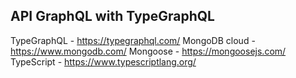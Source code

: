 ## API GraphQL with TypeGraphQL

TypeGraphQL - https://typegraphql.com/
MongoDB cloud - https://www.mongodb.com/
Mongoose - https://mongoosejs.com/
TypeScript - https://www.typescriptlang.org/ 